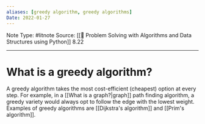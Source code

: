 ```yaml
---
aliases: [greedy algorithm, greedy algorithms]
Date: 2022-01-27
---
```

Note Type: #litnote
Source: [[📖 Problem Solving with Algorithms and Data Structures using Python]] 8.22

---
# What is a greedy algorithm?
A greedy algorithm takes the most cost-efficient (cheapest) option at every step. For example, in a [[What is a graph?|graph]] path finding algorithm, a greedy variety would always opt to follow the edge with the lowest weight. Examples of greedy algorithms are [[Dijkstra's algorithm]] and [[Prim's algorithm]].